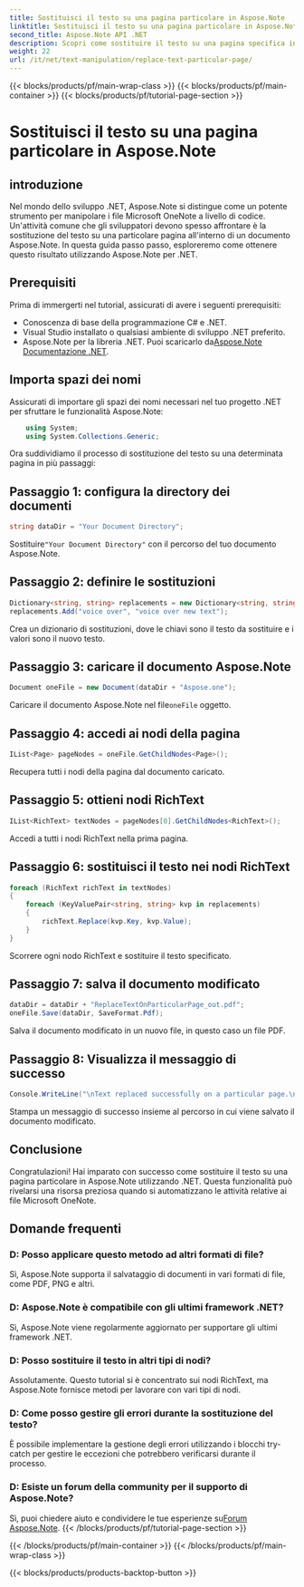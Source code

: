 ```yaml
---
title: Sostituisci il testo su una pagina particolare in Aspose.Note
linktitle: Sostituisci il testo su una pagina particolare in Aspose.Note
second_title: Aspose.Note API .NET
description: Scopri come sostituire il testo su una pagina specifica in Aspose.Note utilizzando .NET. Segui la nostra guida passo passo per una manipolazione efficiente del testo.
weight: 22
url: /it/net/text-manipulation/replace-text-particular-page/
---
```


{{< blocks/products/pf/main-wrap-class >}}
{{< blocks/products/pf/main-container >}}
{{< blocks/products/pf/tutorial-page-section >}}

# Sostituisci il testo su una pagina particolare in Aspose.Note

## introduzione
Nel mondo dello sviluppo .NET, Aspose.Note si distingue come un potente strumento per manipolare i file Microsoft OneNote a livello di codice. Un'attività comune che gli sviluppatori devono spesso affrontare è la sostituzione del testo su una particolare pagina all'interno di un documento Aspose.Note. In questa guida passo passo, esploreremo come ottenere questo risultato utilizzando Aspose.Note per .NET.
## Prerequisiti
Prima di immergerti nel tutorial, assicurati di avere i seguenti prerequisiti:
- Conoscenza di base della programmazione C# e .NET.
- Visual Studio installato o qualsiasi ambiente di sviluppo .NET preferito.
-  Aspose.Note per la libreria .NET. Puoi scaricarlo da[Aspose.Note Documentazione .NET](https://reference.aspose.com/note/net/).
## Importa spazi dei nomi
Assicurati di importare gli spazi dei nomi necessari nel tuo progetto .NET per sfruttare le funzionalità Aspose.Note:
```csharp
    using System;
    using System.Collections.Generic;
```
Ora suddividiamo il processo di sostituzione del testo su una determinata pagina in più passaggi:
## Passaggio 1: configura la directory dei documenti
```csharp
string dataDir = "Your Document Directory";
```
 Sostituire`"Your Document Directory"` con il percorso del tuo documento Aspose.Note.
## Passaggio 2: definire le sostituzioni
```csharp
Dictionary<string, string> replacements = new Dictionary<string, string>();
replacements.Add("voice over", "voice over new text");
```
Crea un dizionario di sostituzioni, dove le chiavi sono il testo da sostituire e i valori sono il nuovo testo.
## Passaggio 3: caricare il documento Aspose.Note
```csharp
Document oneFile = new Document(dataDir + "Aspose.one");
```
 Caricare il documento Aspose.Note nel file`oneFile` oggetto.
## Passaggio 4: accedi ai nodi della pagina
```csharp
IList<Page> pageNodes = oneFile.GetChildNodes<Page>();
```
Recupera tutti i nodi della pagina dal documento caricato.
## Passaggio 5: ottieni nodi RichText
```csharp
IList<RichText> textNodes = pageNodes[0].GetChildNodes<RichText>();
```
Accedi a tutti i nodi RichText nella prima pagina.
## Passaggio 6: sostituisci il testo nei nodi RichText
```csharp
foreach (RichText richText in textNodes)
{
    foreach (KeyValuePair<string, string> kvp in replacements)
    {
        richText.Replace(kvp.Key, kvp.Value);
    }
}
```
Scorrere ogni nodo RichText e sostituire il testo specificato.
## Passaggio 7: salva il documento modificato
```csharp
dataDir = dataDir + "ReplaceTextOnParticularPage_out.pdf";
oneFile.Save(dataDir, SaveFormat.Pdf);
```
Salva il documento modificato in un nuovo file, in questo caso un file PDF.
## Passaggio 8: Visualizza il messaggio di successo
```csharp
Console.WriteLine("\nText replaced successfully on a particular page.\nFile saved at " + dataDir);
```
Stampa un messaggio di successo insieme al percorso in cui viene salvato il documento modificato.
## Conclusione
Congratulazioni! Hai imparato con successo come sostituire il testo su una pagina particolare in Aspose.Note utilizzando .NET. Questa funzionalità può rivelarsi una risorsa preziosa quando si automatizzano le attività relative ai file Microsoft OneNote.
## Domande frequenti
### D: Posso applicare questo metodo ad altri formati di file?
Sì, Aspose.Note supporta il salvataggio di documenti in vari formati di file, come PDF, PNG e altri.
### D: Aspose.Note è compatibile con gli ultimi framework .NET?
Sì, Aspose.Note viene regolarmente aggiornato per supportare gli ultimi framework .NET.
### D: Posso sostituire il testo in altri tipi di nodi?
Assolutamente. Questo tutorial si è concentrato sui nodi RichText, ma Aspose.Note fornisce metodi per lavorare con vari tipi di nodi.
### D: Come posso gestire gli errori durante la sostituzione del testo?
È possibile implementare la gestione degli errori utilizzando i blocchi try-catch per gestire le eccezioni che potrebbero verificarsi durante il processo.
### D: Esiste un forum della community per il supporto di Aspose.Note?
 Sì, puoi chiedere aiuto e condividere le tue esperienze su[Forum Aspose.Note](https://forum.aspose.com/c/note/28).
{{< /blocks/products/pf/tutorial-page-section >}}

{{< /blocks/products/pf/main-container >}}
{{< /blocks/products/pf/main-wrap-class >}}

{{< blocks/products/products-backtop-button >}}
